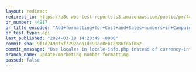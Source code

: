 ```yaml
---
layout: redirect
redirect_to: https://a8c-woo-test-reports.s3.amazonaws.com/public/pr/44917/api/index.html
pr_number: 44917
pr_title_encoded: "Add+formatting+for+Cost+and+Sales+numbers+in+Campaigns+card+in+Marketing+page"
pr_test_type: api
last_published: "2024-03-18 14:20:49 +0000"
commit_sha: 9f1d749df5f7292aea1dc99ae0eb12b86fdafb62
commit_message: "Use locales in locale-info.php instead of currency-info.php."
branch_name: update/marketing-number-formatting
passed: false
---
```


